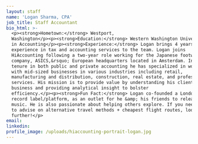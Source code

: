 ```yaml
---
layout: staff
name: 'Logan Sharma, CPA'
job_title: Staff Accountant
bio_html: >-
  <p><strong>Hometown:</strong> Westport,
  Washington</p><p><strong>Education:</strong> Western Washington University, BA
  in Accounting</p><p><strong>Experience:</strong> Logan brings 4 years&rsquo;
  experience in tax and accounting services to the team. Logan joins
  HiAccounting following a two-year role working for the Japanese footwear
  company, ASICS,&rsquo; European headquarters located in Amsterdam. In his
  tenure in both public and private accounting he has specialized in working
  with mid-sized businesses in various industries including retail,
  manufacturing and distribution, construction, real estate, and professional
  services. His mission is to provide value by understanding his clients&rsquo;
  business and providing analytical insight to bolster
  efficiency.</p><p><strong>Fun Fact:</strong> Logan co-founded a London-based
  record label/platform, as an outlet for he &amp; his friends to release their
  music. He is also passionate about helping others explore. If you need someone
  to advise on alternative travel methods + cheapest flight routes, look no
  further!</p>
email:
linkedin:
profile_image: /uploads/hiaccounting-portrait-logan.jpg
---
```



